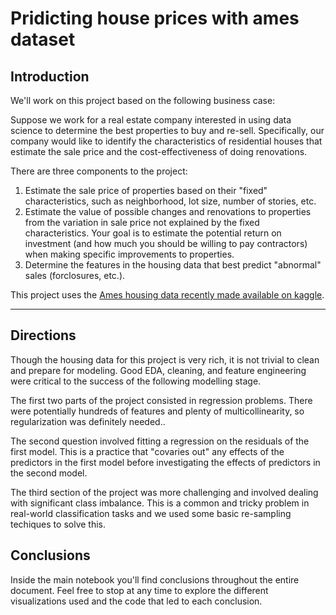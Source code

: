 # Pridicting house prices with ames dataset

## Introduction

We'll work on this project based on the following business case:

Suppose we work for a real estate company interested in using data science to determine the best properties to buy and re-sell. Specifically, our company would like to identify the characteristics of residential houses that estimate the sale price and the cost-effectiveness of doing renovations.

There are three components to the project:

1. Estimate the sale price of properties based on their "fixed" characteristics, such as neighborhood, lot size, number of stories, etc.
2. Estimate the value of possible changes and renovations to properties from the variation in sale price not explained by the fixed characteristics. Your goal is to estimate the potential return on investment (and how much you should be willing to pay contractors) when making specific improvements to properties.
3. Determine the features in the housing data that best predict "abnormal" sales (forclosures, etc.).

This project uses the [Ames housing data recently made available on kaggle](https://www.kaggle.com/c/house-prices-advanced-regression-techniques).

---

## Directions

Though the housing data for this project is very rich, it is not trivial to clean and prepare for modeling. Good EDA, cleaning, and feature engineering were critical to the success of the following modelling stage. 

The first two parts of the project consisted in regression problems. There were potentially hundreds of features and plenty of multicollinearity, so regularization was definitely needed..

The second question involved fitting a regression on the residuals of the first model. This is a practice that "covaries out" any effects of the predictors in the first model before investigating the effects of predictors in the second model.

The third section of the project was more challenging and involved dealing with significant class imbalance. This is a common and tricky problem in real-world classification tasks and we used some basic re-sampling techiques to solve this.

## Conclusions

Inside the main notebook you'll find conclusions throughout the entire document. Feel free to stop at any time to explore the different visualizations used and the code that led to each conclusion.
